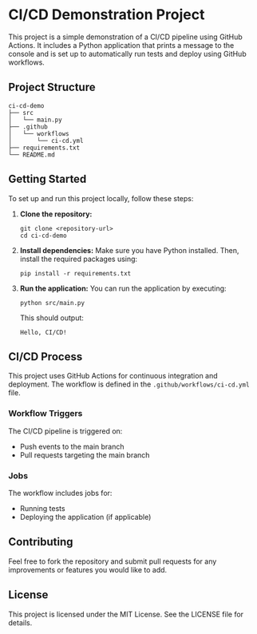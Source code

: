 # CI/CD Demonstration Project

This project is a simple demonstration of a CI/CD pipeline using GitHub Actions. It includes a Python application that prints a message to the console and is set up to automatically run tests and deploy using GitHub workflows.

## Project Structure

```
ci-cd-demo
├── src
│   └── main.py
├── .github
│   └── workflows
│       └── ci-cd.yml
├── requirements.txt
└── README.md
```

## Getting Started

To set up and run this project locally, follow these steps:

1. **Clone the repository:**
   ```
   git clone <repository-url>
   cd ci-cd-demo
   ```

2. **Install dependencies:**
   Make sure you have Python installed. Then, install the required packages using:
   ```
   pip install -r requirements.txt
   ```

3. **Run the application:**
   You can run the application by executing:
   ```
   python src/main.py
   ```

   This should output:
   ```
   Hello, CI/CD!
   ```

## CI/CD Process

This project uses GitHub Actions for continuous integration and deployment. The workflow is defined in the `.github/workflows/ci-cd.yml` file. 

### Workflow Triggers

The CI/CD pipeline is triggered on:
- Push events to the main branch
- Pull requests targeting the main branch

### Jobs

The workflow includes jobs for:
- Running tests
- Deploying the application (if applicable)

## Contributing

Feel free to fork the repository and submit pull requests for any improvements or features you would like to add. 

## License

This project is licensed under the MIT License. See the LICENSE file for details.